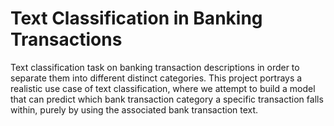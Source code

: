 # Text Classification in Banking Transactions
Text classification task on banking transaction descriptions in order to separate them into different distinct categories. This project portrays a realistic use case of text classification, where we attempt to build a model that can predict which bank transaction category a specific transaction falls within, purely by using the associated bank transaction text.

